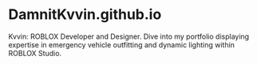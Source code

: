 # DamnitKvvin.github.io
Kvvin: ROBLOX Developer and Designer. Dive into my portfolio displaying expertise in emergency vehicle outfitting and dynamic lighting within ROBLOX Studio.
